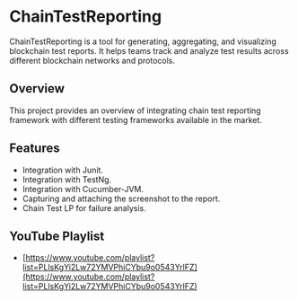 # ChainTestReporting

ChainTestReporting is a tool for generating, aggregating, and visualizing blockchain test reports. It helps teams track and analyze test results across different blockchain networks and protocols.

## Overview

This project provides an overview of integrating chain test reporting framework with different testing frameworks available in the market.

## Features

- Integration with Junit.
- Integration with TestNg.
- Integration with Cucumber-JVM.
- Capturing and attaching the screenshot to the report.
- Chain Test LP for failure analysis.


## YouTube Playlist

- [https://www.youtube.com/playlist?list=PLlsKgYi2Lw72YMVPhiCYbu9o0543YrlFZ](https://www.youtube.com/playlist?list=PLlsKgYi2Lw72YMVPhiCYbu9o0543YrlFZ)

